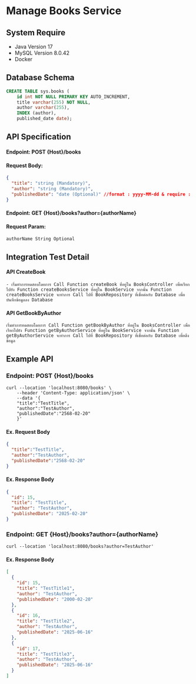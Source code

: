 # Manage Books Service

## System Require

- Java Version 17
- MySQL Version 8.0.42
- Docker

## Database Schema

```sql
CREATE TABLE sys.books (
    id int NOT NULL PRIMARY KEY AUTO_INCREMENT,
    title varchar(255) NOT NULL,
    author varchar(255),
    INDEX (author),
    published_date date);
```

## API Specification

#### Endpoint: POST {Host}/books
#### Request Body:

```json
{
  "title": "string (Mandatory)",
  "author": "string (Mandatory)",
  "publishedDate": "date (Optional)" //format : yyyy-MM-dd & require : ThaiBuddhistDate
}
```

#### Endpoint: GET {Host}/books?author={authorName}
#### Request Param:

``` 
authorName String Optional
```

## Integration Test Detail
#### API CreateBook
``` text
- เริ่มทำการทดสอบโดยการ Call Function createBook ที่อยู่ใน BooksController เพื่อเรียกไปยัง Function createBooksService ที่อยู่ใน BookService จากนั้น Function createBooksService จะทำการ Call ไปที่ BookRepository ที่เชื่อต่อกับ Database เพื่อบันทึกข้อมูลลง Database
```
#### API GetBookByAuthor
```
เริ่มทำการทดสอบโดยการ Call Function getBookByAuthor ที่อยู่ใน BooksController เพื่อเรียกไปยัง Function getByAuthorService ที่อยู่ใน BookService จากนั้น Function getByAuthorService จะทำการ Call ไปที่ BookRepository ที่เชื่อต่อกับ Database เพื่อดึงข้อมูล
```

## Example API

### Endpoint: POST {Host}/books
```curl
curl --location 'localhost:8080/books' \
    --header 'Content-Type: application/json' \
    --data '{
    "title":"TestTitle",
    "author":"TestAuthor",
    "publishedDate":"2568-02-20"
    }'
```
#### Ex. Request Body
```json
{
  "title":"TestTitle",
  "author":"TestAuthor",
  "publishedDate":"2568-02-20"
}
```
#### Ex. Response Body
```json
{
  "id": 15,
  "title": "TestTitle",
  "author": "TestAuthor",
  "publishedDate": "2025-02-20"
}
```

### Endpoint: GET {Host}/books?author={authorName}
```curl
curl --location 'localhost:8080/books?author=TestAuthor'
```
#### Ex. Response Body
```json
[
  {
    "id": 15,
    "title": "TestTitle1",
    "author": "TestAuthor",
    "publishedDate": "2000-02-20"
  },
  {
    "id": 16,
    "title": "TestTitle2",
    "author": "TestAuthor",
    "publishedDate": "2025-06-16"
  },
  {
    "id": 17,
    "title": "TestTitle3",
    "author": "TestAuthor",
    "publishedDate": "2025-06-16"
  }
]
```